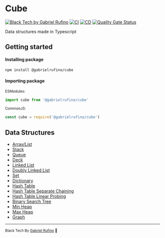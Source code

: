 # Cube

[![Black Tech by Gabriel Rufino](https://img.shields.io/badge/Black_Tech-by_Gabriel_Rufino_%F0%9F%96%A4-white?style=flat-square&labelColor=444444)](https://gabrielrufino.com)
[![CI](https://github.com/gabrielrufino/cube/actions/workflows/ci.yml/badge.svg)](https://github.com/gabrielrufino/cube/actions/workflows/ci.yml)
[![CD](https://github.com/gabrielrufino/cube/actions/workflows/cd.yml/badge.svg)](https://github.com/gabrielrufino/cube/actions/workflows/cd.yml)
[![Quality Gate Status](https://sonarcloud.io/api/project_badges/measure?project=gabrielrufino_cube&metric=alert_status)](https://sonarcloud.io/summary/new_code?id=gabrielrufino_cube)

Data structures made in Typescript

## Getting started

#### Installing package

```bash
npm install @gabrielrufino/cube
```

#### Importing package

<small>ESModules:</small>
```js
import cube from '@gabrielrufino/cube'
```

<small>CommonJS:</small>
```js
const cube = require('@gabrielrufino/cube')
```

## Data Structures

* [Array/List](./docs/Array.md)
* [Stack](./docs/Stack.md)
* [Queue](./docs/Queue.md)
* [Deck](./docs/Deck.md)
* [Linked List](./docs/LinkedList.md)
* [Doubly Linked List](./docs/DoublyLinkedList.md)
* [Set](./docs/Set.md)
* [Dictionary](./docs/Dictionary.md)
* [Hash Table](./docs/HashTable.md)
* [Hash Table Separate Chaining](./docs/HashTableSeparateChaining.md)
* [Hash Table Linear Probing](./docs/HashTableLinearProbing.md)
* [Binary Search Tree](./docs/BinarySearchTree.md)
* [Min Heap](./docs/MinHeap.md)
* [Max Heap](./docs/MaxHeap.md)
* [Graph](./docs/Graph.md)

---

<small>Black Tech By [Gabriel Rufino](https://github.com/gabrielrufino) 🖤</small>
